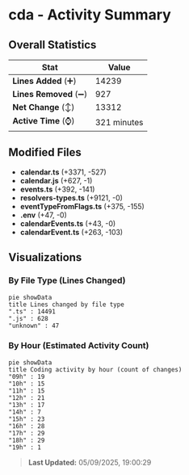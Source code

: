 # cda - Activity Summary 

## Overall Statistics

| Stat                   | Value                                                             |
| ---------------------- | ----------------------------------------------------------------- |
| **Lines Added** (➕)   | 14239                                          |
| **Lines Removed** (➖) | 927                                        |
| **Net Change** (↕)    | 13312                |
| **Active Time** (⌚)   | 321 minutes |


## Modified Files
- **calendar.ts** (+3371, -527)
- **calendar.js** (+627, -1)
- **events.ts** (+392, -141)
- **resolvers-types.ts** (+9121, -0)
- **eventTypeFromFlags.ts** (+375, -155)
- **.env** (+47, -0)
- **calendarEvents.ts** (+43, -0)
- **calendarEvent.ts** (+263, -103)

## Visualizations

### By File Type (Lines Changed)

```mermaid
pie showData
title Lines changed by file type
".ts" : 14491
".js" : 628
"unknown" : 47
```

### By Hour (Estimated Activity Count)

```mermaid
pie showData
title Coding activity by hour (count of changes)
"09h" : 19
"10h" : 15
"11h" : 15
"12h" : 21
"13h" : 17
"14h" : 7
"15h" : 23
"16h" : 28
"17h" : 29
"18h" : 29
"19h" : 1
```


> **Last Updated:** 05/09/2025, 19:00:29